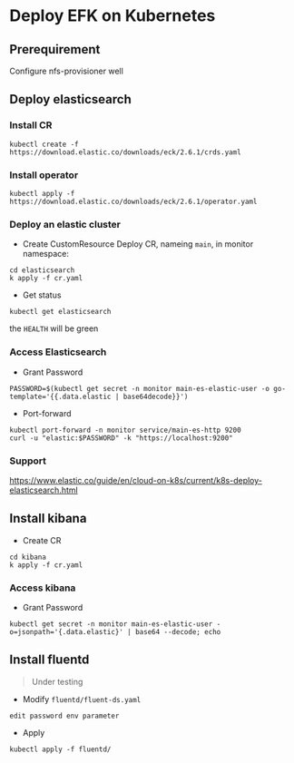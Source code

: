 # Deploy EFK on Kubernetes
## Prerequirement
Configure nfs-provisioner well

## Deploy elasticsearch
### Install CR
```
kubectl create -f https://download.elastic.co/downloads/eck/2.6.1/crds.yaml
```

### Install operator
```
kubectl apply -f https://download.elastic.co/downloads/eck/2.6.1/operator.yaml
```

### Deploy an elastic cluster
* Create CustomResource
Deploy CR, nameing `main`, in monitor namespace:
```
cd elasticsearch
k apply -f cr.yaml
```
* Get status
```
kubectl get elasticsearch
```
the `HEALTH` will be green

### Access Elasticsearch
* Grant Password
```
PASSWORD=$(kubectl get secret -n monitor main-es-elastic-user -o go-template='{{.data.elastic | base64decode}}')
```
* Port-forward
```
kubectl port-forward -n monitor service/main-es-http 9200
curl -u "elastic:$PASSWORD" -k "https://localhost:9200"
```

### Support
https://www.elastic.co/guide/en/cloud-on-k8s/current/k8s-deploy-elasticsearch.html


## Install kibana
* Create CR
```
cd kibana
k apply -f cr.yaml
```
### Access kibana
* Grant Password
```
kubectl get secret -n monitor main-es-elastic-user -o=jsonpath='{.data.elastic}' | base64 --decode; echo
```

## Install fluentd
>Under testing
* Modify `fluentd/fluent-ds.yaml`
```
edit password env parameter
```

* Apply
```
kubectl apply -f fluentd/
```
